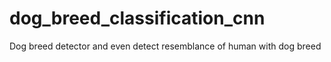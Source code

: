 # dog_breed_classification_cnn
Dog breed detector and even detect resemblance of human with dog breed
